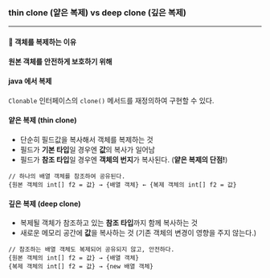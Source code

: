### thin clone (얕은 복제) vs deep clone (깊은 복제)
---

#### 🤔 객체를 복제하는 이유
**원본 객체를 안전하게 보호하기 위해**

#### java 에서 복제
`Clonable` 인터페이스의 `clone()` 메서드를 재정의하여 구현할 수 있다.

#### 얕은 복제 (thin clone)
- 단순히 필드값을 복사해서 객체를 복제하는 것
- 필드가 **기본 타입**일 경우엔 **값**의 복사가 일어남
- 필드가 **참조 타입**일 경우엔 **객체의 번지**가 복사된다. (**얕은 복제의 단점!**)

```
// 하나의 배열 객체를 참조하여 공유된다.
{원본 객체의 int[] f2 = 값} → {배열 객체} ← {복제 객체의 int[] f2 = 값}
```
#### 깊은 복제 (deep clone)
- 복제될 객체가 참조하고 있는 **참조 타입**까지 함께 복사하는 것
- 새로운 메모리 공간에 **값**을 복사하는 것 (기존 객체의 변경이 영향을 주지 않는다.)

```
// 참조하는 배열 객체도 복제되어 공유되지 않고, 안전하다.
{원본 객체의 int[] f2 = 값} → {배열 객체}
{복제 객체의 int[] f2 = 값} → {new 배열 객체}
```
